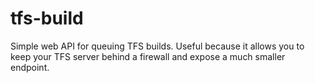 # tfs-build
Simple web API for queuing TFS builds.
Useful because it allows you to keep your TFS server behind a firewall and expose a much smaller endpoint.
